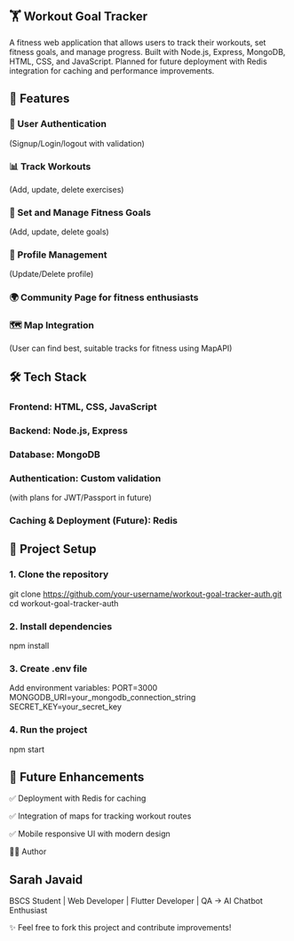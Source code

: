 ## 🏋️ Workout Goal Tracker

A fitness web application that allows users to track their workouts, set fitness goals, and manage progress. Built with Node.js, Express, MongoDB, HTML, CSS, and JavaScript.
Planned for future deployment with Redis integration for caching and performance improvements.

## 🚀 Features

### 🔑  User Authentication
(Signup/Login/logout with validation)

### 📊  Track Workouts
(Add, update, delete exercises)

### 🎯  Set and Manage Fitness Goals
(Add, update, delete goals)

### 👤  Profile Management
(Update/Delete profile)

### 🌍  Community Page for fitness enthusiasts

### 🗺  Map Integration 
(User can find best, suitable tracks for fitness using MapAPI)

## 🛠 Tech Stack

### Frontend: HTML, CSS, JavaScript

### Backend: Node.js, Express

### Database: MongoDB

### Authentication: Custom validation 
(with plans for JWT/Passport in future)

### Caching & Deployment (Future): Redis

## 📂 Project Setup
### 1. Clone the repository
git clone https://github.com/your-username/workout-goal-tracker-auth.git
cd workout-goal-tracker-auth

### 2. Install dependencies
npm install

### 3. Create .env file

Add environment variables:
PORT=3000
MONGODB_URI=your_mongodb_connection_string
SECRET_KEY=your_secret_key

### 4. Run the project
npm start

## 🔮 Future Enhancements

✅ Deployment with Redis for caching

✅ Integration of maps for tracking workout routes

✅ Mobile responsive UI with modern design   

👩‍💻 Author

## Sarah Javaid
BSCS Student | Web Developer | Flutter Developer | QA → AI Chatbot Enthusiast

✨ Feel free to fork this project and contribute improvements!
